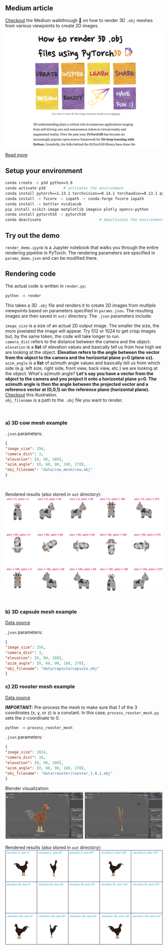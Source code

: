 ## Medium article

[Checkout](https://adelekuzmiakova.medium.com/how-to-render-3d-files-using-pytorch3d-ef9de72483f8?source=friends_link&sk=d89816e7e6f338dfc68da836757e149d) the Medium walkthrough 👋 on how to render 3D `.obj` meshes from various viewpoints to create 2D images.

![Alt text](assets/medium.png?raw=true "Title")

[Read more](https://adelekuzmiakova.medium.com/how-to-render-3d-files-using-pytorch3d-ef9de72483f8?source=friends_link&sk=d89816e7e6f338dfc68da836757e149d)

## Setup your environment

```bash
conda create -n p3d python=3.9
conda activate p3d        # activates the environment
conda install pytorch==1.13.1 torchvision==0.14.1 torchaudio==0.13.1 pytorch-cuda=11.7 -c pytorch -c nvidia 
conda install -c fvcore -c iopath -c conda-forge fvcore iopath
conda install -c bottler nvidiacub
pip install scikit-image matplotlib imageio plotly opencv-python
conda install pytorch3d -c pytorch3d
conda deactivate                          # deactivates the environment
```




## Try out the demo

`render_demo.ipynb` is a Jupyter notebook that walks you through the entire rendering pipeline in PyTorch. The rendering parameters are specified in `params_demo.json` and can be modified there.

## Rendering code

The actual code is written in `render.py`:

```bash
python -m render
```

This takes a 3D `.obj` file and renders it to create 2D images from multiple viewpoints based on parameters specified in `params.json`.  The resulting images are then saved in `out/` directory. The `.json` parameters include:

`image_size` is a size of an actual 2D output image. The smaller the size, the more pixelated the image will appear. Try 512 or 1024 to get crisp images but, by the same token, the code will take longer to run.\
`camera_dist` refers to the distance between the camera and the object.\
`elevation` is a **list** of elevation values and basically tell us from how high we are looking at the object. **Elevation refers to the angle between the vector from the object to the camera and the horizontal plane y=0 (plane xz).**\
`azim_angle` is a **list** of azimuth angle values and basically tell us from which side (e.g. left size, right side, front view, back view, etc.) we are looking at the object. What's azimuth angle? **Let's say you have a vector from the object to the camera and you project it onto a horizontal plane y=0. The azimuth angle is then the angle between the projected vector and a reference vector at (0,0,1) on the reference plane (horizontal plane).** [Checkout](https://www.celestis.com/resources/faq/what-are-the-azimuth-and-elevation-of-a-satellite/) this illustration.\
`obj_filename` is a path to the `.obj` file you want to render.

&nbsp;

### a) 3D cow mesh example


`.json` parameters:

```json
{
"image_size": 256,
"camera_dist": 3,   
"elevation": [0, 90, 180],
"azim_angle": [0, 60, 90, 180, 270],
"obj_filename": "data/cow_mesh/cow.obj"
}
```

&nbsp;

Rendered results (also stored in `out` directory):
![Alt text](assets/cowmesh.png?raw=true "Title")

&nbsp;

### b) 3D capsule mesh example

[Data source](http://paulbourke.net/dataformats/obj/minobj.html)

`.json` parameters:

```json
{
"image_size": 256,
"camera_dist": 3,   
"elevation": [0, 90, 180],
"azim_angle": [0, 60, 90, 180, 270],
"obj_filename": "data/capsule/capsule.obj"
}
```

### c) 2D rooster mesh example

[Data source](https://free3d.com/3d-model/low-poly-rooster-31363.html)

**IMPORTANT:** Pre-process the mesh to make sure that 1 of the 3 coordinates (x, y, or z) is a constant. In this case, `process_rooster_mesh.py` sets the z-coordinate to 0. 

```bash
python -m process_rooster_mesh
```


`.json` parameters:

```json
{
"image_size": 1024,
"camera_dist": 10,   
"elevation": [0, 90, 180],
"azim_angle": [0, 60, 90, 180, 270],
"obj_filename": "data/rooster/rooster_1.0.1.obj"
}
```
Blender visualization:
![Alt text](assets/rooster_blender.png?raw=true "Title")


Rendered results (also stored in `out` directory):
![Alt text](assets/rooster_rendered.png?raw=true "Title")
